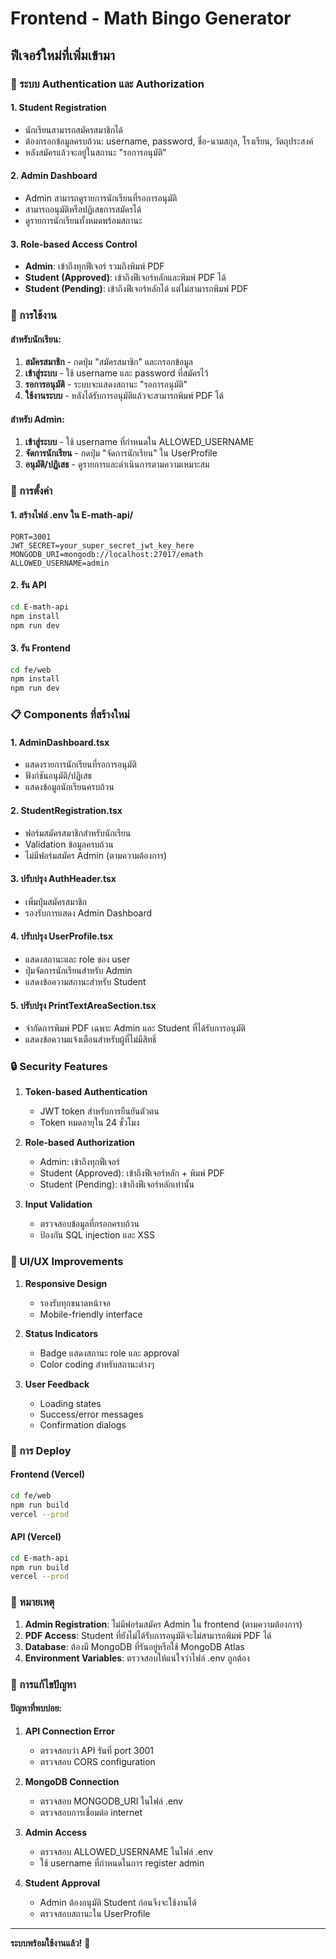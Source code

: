# Frontend - Math Bingo Generator

## ฟีเจอร์ใหม่ที่เพิ่มเข้ามา

### 🔐 ระบบ Authentication และ Authorization

#### 1. **Student Registration**
- นักเรียนสามารถสมัครสมาชิกได้
- ต้องกรอกข้อมูลครบถ้วน: username, password, ชื่อ-นามสกุล, โรงเรียน, วัตถุประสงค์
- หลังสมัครแล้วจะอยู่ในสถานะ "รอการอนุมัติ"

#### 2. **Admin Dashboard**
- Admin สามารถดูรายการนักเรียนที่รอการอนุมัติ
- สามารถอนุมัติหรือปฏิเสธการสมัครได้
- ดูรายการนักเรียนทั้งหมดพร้อมสถานะ

#### 3. **Role-based Access Control**
- **Admin**: เข้าถึงทุกฟีเจอร์ รวมถึงพิมพ์ PDF
- **Student (Approved)**: เข้าถึงฟีเจอร์หลักและพิมพ์ PDF ได้
- **Student (Pending)**: เข้าถึงฟีเจอร์หลักได้ แต่ไม่สามารถพิมพ์ PDF

### 🎯 การใช้งาน

#### สำหรับนักเรียน:
1. **สมัครสมาชิก** - กดปุ่ม "สมัครสมาชิก" และกรอกข้อมูล
2. **เข้าสู่ระบบ** - ใช้ username และ password ที่สมัครไว้
3. **รอการอนุมัติ** - ระบบจะแสดงสถานะ "รอการอนุมัติ"
4. **ใช้งานระบบ** - หลังได้รับการอนุมัติแล้วจะสามารถพิมพ์ PDF ได้

#### สำหรับ Admin:
1. **เข้าสู่ระบบ** - ใช้ username ที่กำหนดใน ALLOWED_USERNAME
2. **จัดการนักเรียน** - กดปุ่ม "จัดการนักเรียน" ใน UserProfile
3. **อนุมัติ/ปฏิเสธ** - ดูรายการและดำเนินการตามความเหมาะสม

### 🔧 การตั้งค่า

#### 1. สร้างไฟล์ .env ใน E-math-api/
```env
PORT=3001
JWT_SECRET=your_super_secret_jwt_key_here
MONGODB_URI=mongodb://localhost:27017/emath
ALLOWED_USERNAME=admin
```

#### 2. รัน API
```bash
cd E-math-api
npm install
npm run dev
```

#### 3. รัน Frontend
```bash
cd fe/web
npm install
npm run dev
```

### 📋 Components ที่สร้างใหม่

#### 1. **AdminDashboard.tsx**
- แสดงรายการนักเรียนที่รอการอนุมัติ
- ฟังก์ชันอนุมัติ/ปฏิเสธ
- แสดงข้อมูลนักเรียนครบถ้วน

#### 2. **StudentRegistration.tsx**
- ฟอร์มสมัครสมาชิกสำหรับนักเรียน
- Validation ข้อมูลครบถ้วน
- ไม่มีฟอร์มสมัคร Admin (ตามความต้องการ)

#### 3. **ปรับปรุง AuthHeader.tsx**
- เพิ่มปุ่มสมัครสมาชิก
- รองรับการแสดง Admin Dashboard

#### 4. **ปรับปรุง UserProfile.tsx**
- แสดงสถานะและ role ของ user
- ปุ่มจัดการนักเรียนสำหรับ Admin
- แสดงข้อความสถานะสำหรับ Student

#### 5. **ปรับปรุง PrintTextAreaSection.tsx**
- จำกัดการพิมพ์ PDF เฉพาะ Admin และ Student ที่ได้รับการอนุมัติ
- แสดงข้อความแจ้งเตือนสำหรับผู้ที่ไม่มีสิทธิ์

### 🔒 Security Features

1. **Token-based Authentication**
   - JWT token สำหรับการยืนยันตัวตน
   - Token หมดอายุใน 24 ชั่วโมง

2. **Role-based Authorization**
   - Admin: เข้าถึงทุกฟีเจอร์
   - Student (Approved): เข้าถึงฟีเจอร์หลัก + พิมพ์ PDF
   - Student (Pending): เข้าถึงฟีเจอร์หลักเท่านั้น

3. **Input Validation**
   - ตรวจสอบข้อมูลที่กรอกครบถ้วน
   - ป้องกัน SQL injection และ XSS

### 🎨 UI/UX Improvements

1. **Responsive Design**
   - รองรับทุกขนาดหน้าจอ
   - Mobile-friendly interface

2. **Status Indicators**
   - Badge แสดงสถานะ role และ approval
   - Color coding สำหรับสถานะต่างๆ

3. **User Feedback**
   - Loading states
   - Success/error messages
   - Confirmation dialogs

### 🚀 การ Deploy

#### Frontend (Vercel)
```bash
cd fe/web
npm run build
vercel --prod
```

#### API (Vercel)
```bash
cd E-math-api
npm run build
vercel --prod
```

### 📝 หมายเหตุ

1. **Admin Registration**: ไม่มีฟอร์มสมัคร Admin ใน frontend (ตามความต้องการ)
2. **PDF Access**: Student ที่ยังไม่ได้รับการอนุมัติจะไม่สามารถพิมพ์ PDF ได้
3. **Database**: ต้องมี MongoDB ที่รันอยู่หรือใช้ MongoDB Atlas
4. **Environment Variables**: ตรวจสอบให้แน่ใจว่าไฟล์ .env ถูกต้อง

### 🔧 การแก้ไขปัญหา

#### ปัญหาที่พบบ่อย:

1. **API Connection Error**
   - ตรวจสอบว่า API รันที่ port 3001
   - ตรวจสอบ CORS configuration

2. **MongoDB Connection**
   - ตรวจสอบ MONGODB_URI ในไฟล์ .env
   - ตรวจสอบการเชื่อมต่อ internet

3. **Admin Access**
   - ตรวจสอบ ALLOWED_USERNAME ในไฟล์ .env
   - ใช้ username ที่กำหนดในการ register admin

4. **Student Approval**
   - Admin ต้องอนุมัติ Student ก่อนจึงจะใช้งานได้
   - ตรวจสอบสถานะใน UserProfile

---

**ระบบพร้อมใช้งานแล้ว!** 🎉 